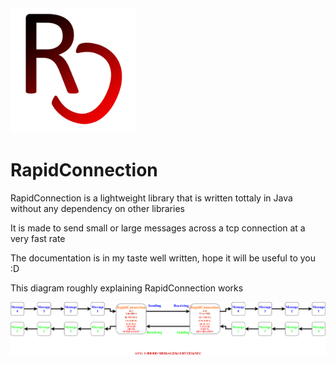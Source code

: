 <img src="https://raw.githubusercontent.com/IRONALEKS/RapidConnection/master/Images/Logo.png" width="200" height ="200">

# RapidConnection
RapidConnection is a lightweight library that is written tottaly in Java without any dependency on other libraries

It is made to send small or large messages across a tcp connection at a very fast rate

The documentation is in my taste well written, hope it will be useful to you :D

This diagram roughly explaining RapidConnection works

![Alt text](/Images/Diagram.png?raw=true "Diagram")
